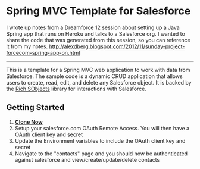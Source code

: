 
# Spring MVC Template for Salesforce

I wrote up notes from a Dreamforce 12 session about setting up a Java Spring app that runs on Heroku and talks to a Salesforce org. I wanted to share the code that was generated from this session, so you can reference it from my notes.
http://alexdberg.blogspot.com/2012/11/sunday-project-forcecom-spring-app-on.html



-------------------------

This is a template for a Spring MVC web application to work with data from Salesforce.
The sample code is a dynamic CRUD application that allows users to create, read, edit, and delete any Salesforce object.
It is backed by the [Rich SObjects](https://github.com/ryanbrainard/richsobjects) library for interactions with Salesforce.

## Getting Started

1. [__Clone Now__](https://api.heroku.com/myapps/template-java-spring-sfdc/clone)
2. Setup your salesforce.com OAuth Remote Access. You will then have a OAuth client key and secret
3. Update the Environment variables to include the OAuth client key and secret
4. Navigate to the "contacts" page and you should now be authenticated against salesforce and view/create/update/delete contacts

